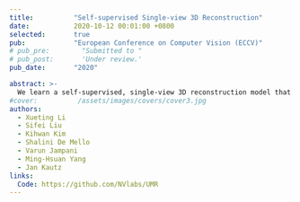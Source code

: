 ```yaml
---
title:          "Self-supervised Single-view 3D Reconstruction"
date:           2020-10-12 00:01:00 +0800
selected:       true
pub:            "European Conference on Computer Vision (ECCV)"
# pub_pre:        "Submitted to "
# pub_post:       'Under review.'
pub_date:       "2020"

abstract: >-
  We learn a self-supervised, single-view 3D reconstruction model that predicts the 3D mesh shape, texture and camera pose of a target object with a collection of 2D images and silhouettes. The proposed method does not necessitate 3D supervision, manually annotated keypoints, multi-view images of an object or a prior 3D template. The key insight of our work is that objects can be represented as a collection of deformable parts, and each part is semantically coherent across different instances of the same category (e.g., wings on birds and wheels on cars). Therefore, by leveraging self-supervisedly learned part segmentation of a large collection of category-specific images, we can effectively enforce semantic consistency between the reconstructed meshes and the original images. This significantly reduces ambiguities during joint prediction of shape and camera pose of an object, along with texture. To the best of our knowledge, we are the first to try and solve the single-view reconstruction problem without a category-specific template mesh or semantic keypoints. Thus our model can easily generalize to various object categories without such labels, e.g., horses, penguins, etc. Through a variety of experiments on several categories of deformable and rigid objects, we demonstrate that our unsupervised method performs comparably if not better than existing category-specific reconstruction methods learned with supervision.
#cover:          /assets/images/covers/cover3.jpg
authors:
  - Xueting Li
  - Sifei Liu
  - Kihwan Kim
  - Shalini De Mello
  - Varun Jampani
  - Ming-Hsuan Yang
  - Jan Kautz
links:
  Code: https://github.com/NVlabs/UMR
---
```

